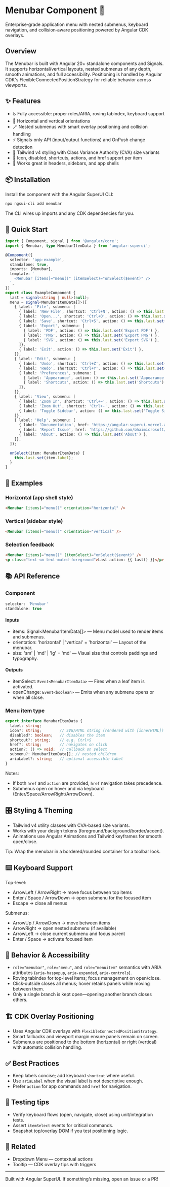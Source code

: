 # Menubar Component 🧭

Enterprise‑grade application menu with nested submenus, keyboard navigation, and collision‑aware positioning powered by Angular CDK overlays.

## Overview

The Menubar is built with Angular 20+ standalone components and Signals. It supports horizontal/vertical layouts, nested submenus of any depth, smooth animations, and full accessibility. Positioning is handled by Angular CDK's FlexibleConnectedPositionStrategy for reliable behavior across viewports.

## ✨ Features

- ♿ Fully accessible: proper roles/ARIA, roving tabindex, keyboard support
- 🧭 Horizontal and vertical orientations
- 🪄 Nested submenus with smart overlay positioning and collision handling
- ⚡ Signals‑only API (input/output functions) and OnPush change detection
- 🎨 Tailwind v4 styling with Class Variance Authority (CVA) size variants
- 🧩 Icon, disabled, shortcuts, actions, and href support per item
- 🧱 Works great in headers, sidebars, and app shells

## 📦 Installation

Install the component with the Angular SuperUI CLI:

```bash
npx ngsui-cli add menubar
```

The CLI wires up imports and any CDK dependencies for you.

## 🚀 Quick Start

```typescript
import { Component, signal } from '@angular/core';
import { Menubar, type MenubarItemData } from 'angular-superui';

@Component({
  selector: 'app-example',
  standalone: true,
  imports: [Menubar],
  template: `
    <Menubar [items]="menu()" (itemSelect)="onSelect($event)" />
  `,
})
export class ExampleComponent {
  last = signal<string | null>(null);
  menu = signal<MenubarItemData[]>([
    { label: 'File', submenu: [
      { label: 'New File', shortcut: 'Ctrl+N', action: () => this.last.set('New File') },
      { label: 'Open...', shortcut: 'Ctrl+O', action: () => this.last.set('Open') },
      { label: 'Save', shortcut: 'Ctrl+S', action: () => this.last.set('Save') },
      { label: 'Export', submenu: [
        { label: 'PDF', action: () => this.last.set('Export PDF') },
        { label: 'PNG', action: () => this.last.set('Export PNG') },
        { label: 'SVG', action: () => this.last.set('Export SVG') },
      ]},
      { label: 'Exit', action: () => this.last.set('Exit') },
    ]},
    { label: 'Edit', submenu: [
      { label: 'Undo', shortcut: 'Ctrl+Z', action: () => this.last.set('Undo') },
      { label: 'Redo', shortcut: 'Ctrl+Y', action: () => this.last.set('Redo') },
      { label: 'Preferences', submenu: [
        { label: 'Appearance', action: () => this.last.set('Appearance') },
        { label: 'Shortcuts', action: () => this.last.set('Shortcuts') },
      ]},
    ]},
    { label: 'View', submenu: [
      { label: 'Zoom In', shortcut: 'Ctrl+=', action: () => this.last.set('Zoom In') },
      { label: 'Zoom Out', shortcut: 'Ctrl+-', action: () => this.last.set('Zoom Out') },
      { label: 'Toggle Sidebar', action: () => this.last.set('Toggle Sidebar') },
    ]},
    { label: 'Help', submenu: [
      { label: 'Documentation', href: 'https://angular-superui.vercel.app' },
      { label: 'Report Issue', href: 'https://github.com/bhaimicrosoft/angular-superui/issues' },
      { label: 'About', action: () => this.last.set('About') },
    ]},
  ]);

  onSelect(item: MenubarItemData) {
    this.last.set(item.label);
  }
}
```

## 🔧 Examples

### Horizontal (app shell style)

```html
<Menubar [items]="menu()" orientation="horizontal" />
```

### Vertical (sidebar style)

```html
<Menubar [items]="menu()" orientation="vertical" />
```

### Selection feedback

```html
<Menubar [items]="menu()" (itemSelect)="onSelect($event)" />
<p class="text-sm text-muted-foreground">Last action: {{ last() }}</p>
```

## 📚 API Reference

### Component

```ts
selector: 'Menubar'
standalone: true
```

#### Inputs

- items: Signal<MenubarItemData[]> — Menu model used to render items and submenus.
- orientation: 'horizontal' | 'vertical' = 'horizontal' — Layout of the menubar.
- size: 'sm' | 'md' | 'lg' = 'md' — Visual size that controls paddings and typography.

#### Outputs

- itemSelect: `Event<MenubarItemData>` — Fires when a leaf item is activated.
- openChange: `Event<boolean>` — Emits when any submenu opens or when all close.

### Menu item type

```ts
export interface MenubarItemData {
  label: string;
  icon?: string;        // SVG/HTML string (rendered with [innerHTML])
  disabled?: boolean;   // disables the item
  shortcut?: string;    // e.g. Ctrl+S
  href?: string;        // navigates on click
  action?: () => void;  // callback on select
  submenu?: MenubarItemData[]; // nested children
  ariaLabel?: string;   // optional accessible label
}
```

Notes:

- If both `href` and `action` are provided, `href` navigation takes precedence.
- Submenus open on hover and via keyboard (Enter/Space/ArrowRight/ArrowDown).

## 🎛️ Styling & Theming

- Tailwind v4 utility classes with CVA-based size variants.
- Works with your design tokens (foreground/background/border/accent).
- Animations use Angular Animations and Tailwind keyframes for smooth open/close.

Tip: Wrap the menubar in a bordered/rounded container for a toolbar look.

## ⌨️ Keyboard Support

Top-level:

- ArrowLeft / ArrowRight → move focus between top items
- Enter / Space / ArrowDown → open submenu for the focused item
- Escape → close all menus

Submenus:

- ArrowUp / ArrowDown → move between items
- ArrowRight → open nested submenu (if available)
- ArrowLeft → close current submenu and focus parent
- Enter / Space → activate focused item

## 🧠 Behavior & Accessibility

- `role="menubar"`, `role="menu"`, and `role="menuitem"` semantics with ARIA attributes (`aria-haspopup`, `aria-expanded`, `aria-controls`).
- Roving tabindex for top-level items; focus management on open/close.
- Click‑outside closes all menus; hover retains panels while moving between them.
- Only a single branch is kept open—opening another branch closes others.

## 🏗️ CDK Overlay Positioning

- Uses Angular CDK overlays with `FlexibleConnectedPositionStrategy`.
- Smart fallbacks and viewport margin ensure panels remain on screen.
- Submenus are positioned to the bottom (horizontal) or right (vertical) with automatic collision handling.

## ✅ Best Practices

- Keep labels concise; add keyboard `shortcut` where useful.
- Use `ariaLabel` when the visual label is not descriptive enough.
- Prefer `action` for app commands and `href` for navigation.

## 🧪 Testing tips

- Verify keyboard flows (open, navigate, close) using unit/integration tests.
- Assert `itemSelect` events for critical commands.
- Snapshot top/overlay DOM if you test positioning logic.

## 🔗 Related

- Dropdown Menu — contextual actions
- Tooltip — CDK overlay tips with triggers

---

Built with Angular SuperUI. If something’s missing, open an issue or a PR!
